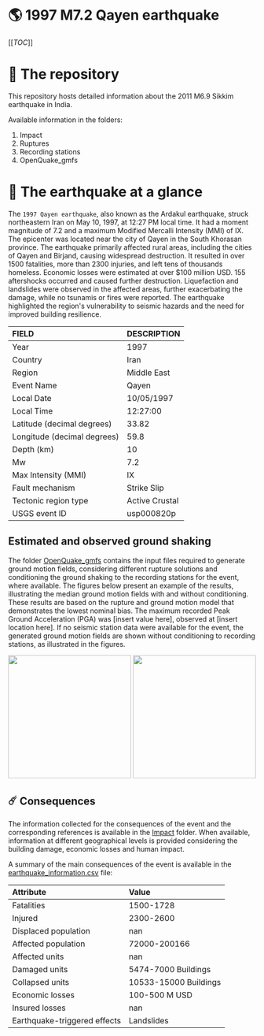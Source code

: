 # 🌎 1997 M7.2 Qayen earthquake
[[_TOC_]]

# 📂 The repository

This repository hosts detailed information about the 2011 M6.9 Sikkim earthquake in India.

Available information in the folders:

1. Impact
2. Ruptures
3. Recording stations
4. OpenQuake_gmfs


# 🚀 The earthquake at a glance 

The `1997 Qayen earthquake`, also known as the Ardakul earthquake, struck northeastern Iran on May 10, 1997, at 12:27 PM local time. It had a moment magnitude of 7.2 and a maximum Modified Mercalli Intensity (MMI) of IX. The epicenter was located near the city of Qayen in the South Khorasan province. The earthquake primarily affected rural areas, including the cities of Qayen and Birjand, causing widespread destruction. It resulted in over 1500 fatalities, more than 2300 injuries, and left tens of thousands homeless. Economic losses were estimated at over $100 million USD. 155 aftershocks occurred and caused further destruction. Liquefaction and landslides were observed in the affected areas, further exacerbating the damage, while no tsunamis or fires were reported. The earthquake highlighted the region's vulnerability to seismic hazards and the need for improved building resilience.

| FIELD | DESCRIPTION |
|:-------|:-------------|
| Year | 1997 |
| Country | Iran |
| Region | Middle East |
| Event Name | Qayen |
| Local Date | 10/05/1997 |
| Local Time | 12:27:00 |
| Latitude (decimal degrees) | 33.82 |
| Longitude (decimal degrees) | 59.8 |
| Depth (km) | 10 |
| Mw | 7.2 |
| Max Intensity (MMI) | IX |
| Fault mechanism | Strike Slip |
| Tectonic region type | Active Crustal |
| USGS event ID | usp000820p |

## Estimated and observed ground shaking

The folder [OpenQuake_gmfs](./OpenQuake_gmfs/) contains the input files required to generate ground motion fields, considering different rupture solutions and conditioning the ground shaking to the recording stations for the event, where available. The figures below present an example of the results, illustrating the median ground motion fields with and without conditioning. These results are based on the rupture and ground motion model that demonstrates the lowest nominal bias. The maximum recorded Peak Ground Acceleration (PGA) was [insert value here], observed at [insert location here]. If no seismic station data were available for the event, the generated ground motion fields are shown without conditioning to recording stations, as illustrated in the figures.

<img src="./4_OpenQuake_gmfs/median_gmf_stations_none.png" height="250">
<img src="./4_OpenQuake_gmfs/median_gmf_stations_seismic.png" height="250">

## ☄️ Consequences

The information collected for the consequences of the event and the corresponding references is available in the [Impact](./Impact) folder. When available, information at different geographical levels is provided considering the building damage, economic losses and human impact.

A summary of the main consequences of the event is available in the [earthquake_information.csv](./earthquake_information.csv) file:

| Attribute | Value |
|:-------|:-------------|
| Fatalities | 1500-1728 |
| Injured | 2300-2600 |
| Displaced population | nan |
| Affected population | 72000-200166 |
| Affected units | nan |
| Damaged units | 5474-7000 Buildings |
| Collapsed units | 10533-15000 Buildings |
| Economic losses | 100-500 M USD |
| Insured losses | nan |
| Earthquake-triggered effects | Landslides |